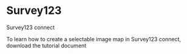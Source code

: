# Survey123
Survey123 connect

To learn how to create a selectable image map in Survey123 connect, download the tutorial document
